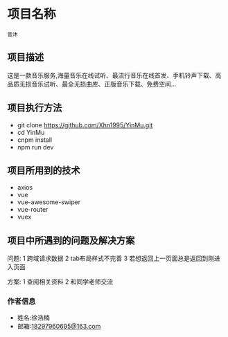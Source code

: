# 项目名称
	音沐

## 项目描述
这是一款音乐服务,海量音乐在线试听、最流行音乐在线首发、手机铃声下载、高品质无损音乐试听、最全无损曲库、正版音乐下载、免费空间...

## 项目执行方法
- git clone https://github.com/Xhn1995/YinMu.git
- cd YinMu
- cnpm install
- npm run dev

## 项目所用到的技术
* axios
* vue
* vue-awesome-swiper
* vue-router
* vuex


## 项目中所遇到的问题及解决方案
问题:
	1 跨域请求数据 
	2 tab布局样式不完善
   	3 若想返回上一页面总是返回到刚进入页面

方案:
	1 查阅相关资料
	2 和同学老师交流

### 作者信息
* 姓名:徐浩楠
* 邮箱:18297960695@163.com
